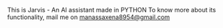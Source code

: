 This is Jarvis - An AI assistant made in PYTHON
To know more about its functionality, mail me on manassaxena8954@gmail.com
